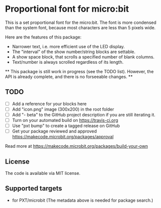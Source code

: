 # Proportional font for micro:bit

This is a set proportional font for the micro:bit.
The font is more condensed than the system font,
because most characters are less than 5 pixels wide.

Here are the features of this package:
- Narrower text, i.e. more efficient use of the LED display.
- The "interval" of the show number/string blocks are settable.
- A show space block, that scrolls a specified number of blank columns.
- Text/number is always scrolled regardless of its length.

**
This package is still work in progress (see the TODO list).
However, the API is already complete, and there is no forseeable changes.
**

## TODO

- [ ] Add a reference for your blocks here
- [ ] Add "icon.png" image (300x200) in the root folder
- [ ] Add "- beta" to the GitHub project description if you are still iterating it.
- [ ] Turn on your automated build on https://travis-ci.org
- [ ] Use "pxt bump" to create a tagged release on GitHub
- [ ] Get your package reviewed and approved https://makecode.microbit.org/packages/approval

Read more at https://makecode.microbit.org/packages/build-your-own

## License

The code is available via MIT license.

## Supported targets

* for PXT/microbit
(The metadata above is needed for package search.)

